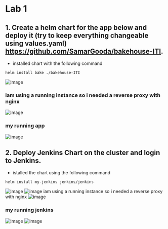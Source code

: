 # Lab 1
## 1. Create a helm chart for the app below and deploy it (try to keep everything changeable using values.yaml) https://github.com/SamarGooda/bakehouse-ITI.
 * installed chart with the following command
 ```
 helm install bake ./bakehouse-ITI
 ```
 ![image](https://user-images.githubusercontent.com/47079437/217108997-6ddb66d9-6aad-449a-aa25-f6458f797e03.png)

  ### iam using a running instance so i needed a reverse proxy with nginx
  
  ![image](https://user-images.githubusercontent.com/47079437/217109292-53ea4ff0-266d-4926-adc0-6ce9151b28ac.png)

### my running app

![image](https://user-images.githubusercontent.com/47079437/217109367-724f7268-2786-430f-b817-fe76204e2b43.png)


## 2. Deploy Jenkins Chart on the cluster and login to Jenkins.

* istalled the chart using the following command
```
helm install my-jenkins jenkins/jenkins
```
![image](https://user-images.githubusercontent.com/47079437/217109826-7bc18151-54c9-4497-a37a-848ea1519d79.png)
![image](https://user-images.githubusercontent.com/47079437/217109868-cd0f7419-4fde-4fa1-88c2-72f92034b0bd.png)
 iam using a running instance so i needed a reverse proxy with nginx
 ![image](https://user-images.githubusercontent.com/47079437/217109964-54525f50-9828-4f3e-8969-ee3b4eee8211.png)
### my running jenkins
![image](https://user-images.githubusercontent.com/47079437/217109909-09fcf0e9-cbc2-4a44-9570-d4f68fabd680.png)
![image](https://user-images.githubusercontent.com/47079437/217110030-5a1a6f54-c09c-42b1-a005-3057e44bf32d.png)

